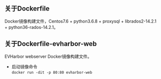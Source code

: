 ## 关于Dockerfile
Docker镜像构建文件，Centos7.6 + python3.6.8 + proxysql + librados2-14.2.1 + python36-rados-14.2.1。


## 关于Dockerfile-evharbor-web
EVHarbor webserver Docker镜像构建文件。
* 启动镜像命令   
`docker run -dit -p 80:80 evharbor-web`
